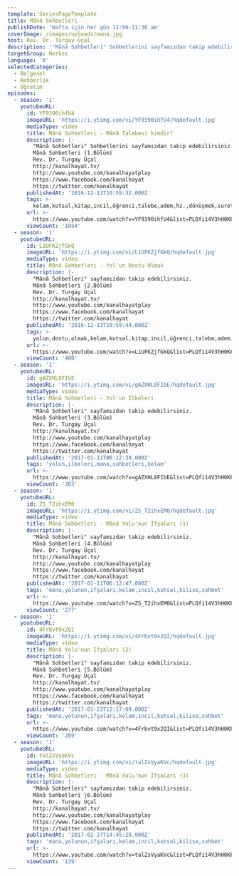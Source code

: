 ```yaml
---
template: SeriesPageTemplate
title: Mânâ Sohbetleri
publishDate: 'Hafta için her gün 11:00-11:30 am'
coverImage: /images/uploads/mana.jpg
host: Rev. Dr. Turgay Üçal
description: '"Mânâ Sohbetleri" Sohbetlerini sayfamızdan takip edebilirsiniz.'
targetGroup: Herkes
language: '0'
selectedCategories:
  - Belgesel
  - Rehberlik
  - Öğretim
episodes:
  - season: '1'
    youtubeURL:
      id: YF9390ihfU4
      imageURL: 'https://i.ytimg.com/vi/YF9390ihfU4/hqdefault.jpg'
      mediaType: video
      title: Mânâ Sohbetleri - Mânâ Talebesi kimdir?
      description: |-
        "Mânâ Sohbetleri" Sohbetlerini sayfamızdan takip edebilirsiniz.
        Mânâ Sohbetleri (1.Bölüm)
        Rev. Dr. Turgay Üçal
        http://kanalhayat.tv/
        http://www.youtube.com/kanalhayatplay
        https://www.facebook.com/kanalhayat
        https://twitter.com/kanalhayat
      publishedAt: '2016-12-13T10:59:32.000Z'
      tags: >-
        kelam,kutsal,kitap,incil,öğrenci,talebe,adem,hz.,dönüşmek,suret,yaratılış,sohbet,mana
      url: >-
        https://www.youtube.com/watch?v=YF9390ihfU4&list=PLQfi14V3hH0KFy_QK4dY0Y3MeCLNZKvXa
      viewCount: '1054'
  - season: '1'
    youtubeURL:
      id: L1UFKZjfGkQ
      imageURL: 'https://i.ytimg.com/vi/L1UFKZjfGkQ/hqdefault.jpg'
      mediaType: video
      title: Mânâ Sohbetleri - Yol'un Dostu Olmak
      description: |-
        "Mânâ Sohbetleri" sayfamızdan takip edebilirsiniz.
        Mânâ Sohbetleri (2.Bölüm)
        Rev. Dr. Turgay Üçal
        http://kanalhayat.tv/
        http://www.youtube.com/kanalhayatplay
        https://www.facebook.com/kanalhayat
        https://twitter.com/kanalhayat
      publishedAt: '2016-12-13T10:59:44.000Z'
      tags: >-
        yolun,dostu,olmak,kelam,kutsal,kitap,incil,öğrenci,talebe,adem,hz.,dönüşmek,suret,yaratılış,sohbet,mana
      url: >-
        https://www.youtube.com/watch?v=L1UFKZjfGkQ&list=PLQfi14V3hH0KFy_QK4dY0Y3MeCLNZKvXa&index=2
      viewCount: '400'
  - season: '1'
    youtubeURL:
      id: gAZXHL8FIbE
      imageURL: 'https://i.ytimg.com/vi/gAZXHL8FIbE/hqdefault.jpg'
      mediaType: video
      title: Mânâ Sohbetleri - Yol'un İlkeleri
      description: |-
        "Mânâ Sohbetleri" sayfamızdan takip edebilirsiniz.
        Mânâ Sohbetleri (3.Bölüm)
        Rev. Dr. Turgay Üçal
        http://kanalhayat.tv/
        http://www.youtube.com/kanalhayatplay
        https://www.facebook.com/kanalhayat
        https://twitter.com/kanalhayat
      publishedAt: '2017-01-11T06:12:39.000Z'
      tags: 'yolun,ilkeleri,mana,sohbetleri,kelam'
      url: >-
        https://www.youtube.com/watch?v=gAZXHL8FIbE&list=PLQfi14V3hH0KFy_QK4dY0Y3MeCLNZKvXa&index=3
      viewCount: '303'
  - season: '1'
    youtubeURL:
      id: ZS_T2ihxEM0
      imageURL: 'https://i.ytimg.com/vi/ZS_T2ihxEM0/hqdefault.jpg'
      mediaType: video
      title: Mânâ Sohbetleri - Mânâ Yolu'nun İfşaları (1)
      description: |-
        "Mânâ Sohbetleri" sayfamızdan takip edebilirsiniz.
        Mânâ Sohbetleri (4.Bölüm)
        Rev. Dr. Turgay Üçal
        http://kanalhayat.tv/
        http://www.youtube.com/kanalhayatplay
        https://www.facebook.com/kanalhayat
        https://twitter.com/kanalhayat
      publishedAt: '2017-01-11T06:12:47.000Z'
      tags: 'mana,yolunun,ifşaları,kelam,incil,kutsal,kilise,sohbet'
      url: >-
        https://www.youtube.com/watch?v=ZS_T2ihxEM0&list=PLQfi14V3hH0KFy_QK4dY0Y3MeCLNZKvXa&index=4
      viewCount: '277'
  - season: '1'
    youtubeURL:
      id: 4Frbvt9x2QI
      imageURL: 'https://i.ytimg.com/vi/4Frbvt9x2QI/hqdefault.jpg'
      mediaType: video
      title: Mânâ Yolu'nun İfşaları (2)
      description: |-
        "Mânâ Sohbetleri" sayfamızdan takip edebilirsiniz.
        Mânâ Sohbetleri (5.Bölüm)
        Rev. Dr. Turgay Üçal
        http://kanalhayat.tv/
        http://www.youtube.com/kanalhayatplay
        https://www.facebook.com/kanalhayat
        https://twitter.com/kanalhayat
      publishedAt: '2017-01-23T12:17:09.000Z'
      tags: 'mana,yolunun,ifşaları,kelam,incil,kutsal,kilise,sohbet'
      url: >-
        https://www.youtube.com/watch?v=4Frbvt9x2QI&list=PLQfi14V3hH0KFy_QK4dY0Y3MeCLNZKvXa&index=5
      viewCount: '289'
  - season: '1'
    youtubeURL:
      id: talZsVyaKVc
      imageURL: 'https://i.ytimg.com/vi/talZsVyaKVc/hqdefault.jpg'
      mediaType: video
      title: Mânâ Sohbetleri - Mânâ Yolu'nun İfşaları (3)
      description: |-
        "Mânâ Sohbetleri" sayfamızdan takip edebilirsiniz.
        Mânâ Sohbetleri (6.Bölüm)
        Rev. Dr. Turgay Üçal
        http://kanalhayat.tv/
        http://www.youtube.com/kanalhayatplay
        https://www.facebook.com/kanalhayat
        https://twitter.com/kanalhayat
      publishedAt: '2017-02-27T14:45:28.000Z'
      tags: 'mana,yolunun,ifşaları,kelam,incil,kutsal,kilise,sohbet'
      url: >-
        https://www.youtube.com/watch?v=talZsVyaKVc&list=PLQfi14V3hH0KFy_QK4dY0Y3MeCLNZKvXa&index=6
      viewCount: '139'
---
```


